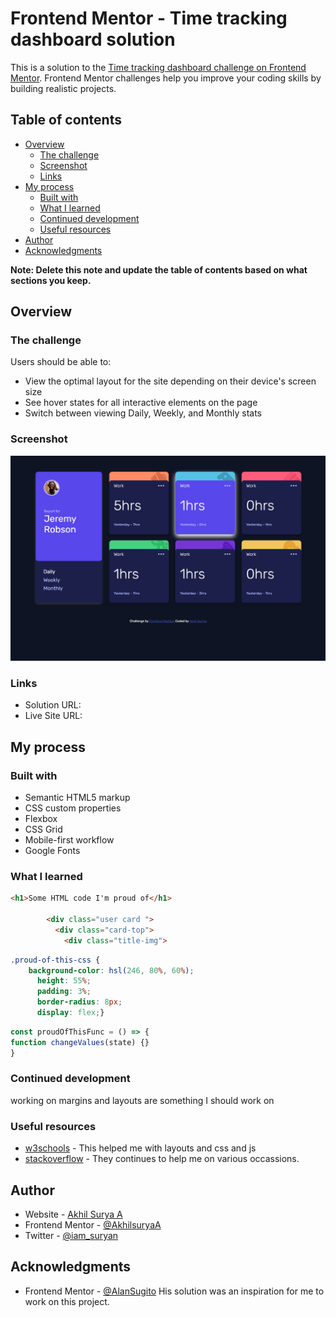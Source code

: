 # Frontend Mentor - Time tracking dashboard solution

This is a solution to the [Time tracking dashboard challenge on Frontend Mentor](https://www.frontendmentor.io/challenges/time-tracking-dashboard-UIQ7167Jw). Frontend Mentor challenges help you improve your coding skills by building realistic projects. 

## Table of contents

- [Overview](#overview)
  - [The challenge](#the-challenge)
  - [Screenshot](#screenshot)
  - [Links](#links)
- [My process](#my-process)
  - [Built with](#built-with)
  - [What I learned](#what-i-learned)
  - [Continued development](#continued-development)
  - [Useful resources](#useful-resources)
- [Author](#author)
- [Acknowledgments](#acknowledgments)

**Note: Delete this note and update the table of contents based on what sections you keep.**

## Overview

### The challenge

Users should be able to:

- View the optimal layout for the site depending on their device's screen size
- See hover states for all interactive elements on the page
- Switch between viewing Daily, Weekly, and Monthly stats

### Screenshot

![](./screenshots/screenshot.png)

### Links

- Solution URL: [](https://github.com/AkhilsuryaA/fmtt-dashboard-challenge)
- Live Site URL: [](https://akhilsuryaa.github.io/fmtt-dashboard-challenge/)

## My process

### Built with

- Semantic HTML5 markup
- CSS custom properties
- Flexbox
- CSS Grid
- Mobile-first workflow
- Google Fonts

### What I learned

```html
<h1>Some HTML code I'm proud of</h1>

        <div class="user card ">
          <div class="card-top">
            <div class="title-img">
```
```css
.proud-of-this-css {
    background-color: hsl(246, 80%, 60%);
      height: 55%;
      padding: 3%;
      border-radius: 8px;
      display: flex;}
```
```js
const proudOfThisFunc = () => {
function changeValues(state) {}
}
```

### Continued development

working on margins and layouts are something I should work on

### Useful resources

- [w3schools](https://www.w3schools.com/) - This helped me with layouts and css and js
- [stackoverflow](https://stackoverflow.com) - They continues to help me on various occassions.

## Author

- Website - [Akhil Surya A](https://www.your-site.com)
- Frontend Mentor - [@AkhilsuryaA](https://www.frontendmentor.io/profile/AkhilsuryaA)
- Twitter - [@iam_suryan](https://www.twitter.com/iam_suryan)

## Acknowledgments

- Frontend Mentor - [@AlanSugito](https://www.frontendmentor.io/profile/AlanSugito)
His solution was an inspiration for me to work on this project.
